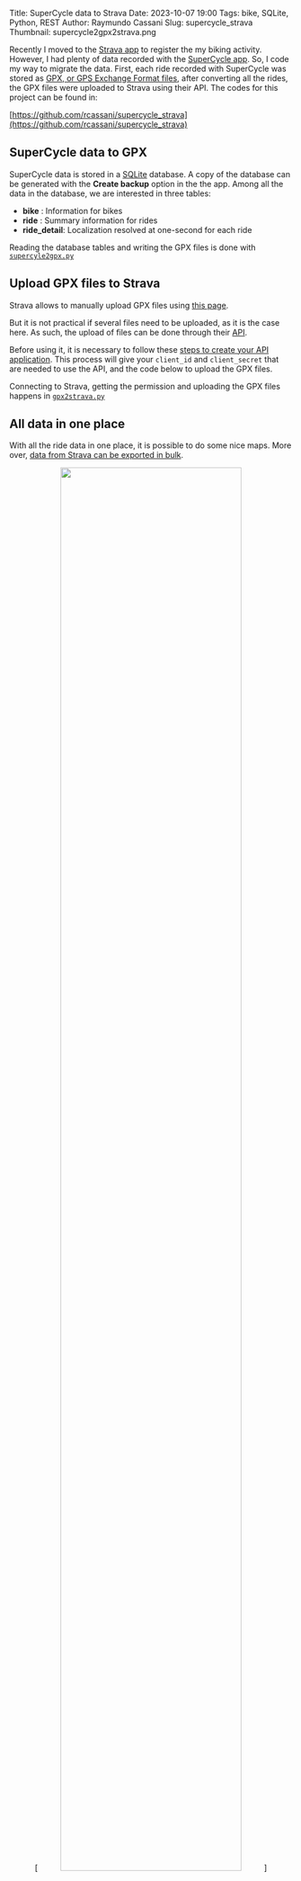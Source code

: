 Title: SuperCycle data to Strava
Date: 2023-10-07 19:00
Tags: bike, SQLite, Python, REST
Author: Raymundo Cassani
Slug: supercycle_strava
Thumbnail: supercycle2gpx2strava.png

Recently I moved to the [Strava app](https://www.strava.com) to register the my biking activity. However, I had plenty of data recorded with the [SuperCycle app](http://www.osborntech.com/). So, I code my way to migrate the data. First, each ride recorded with SuperCycle was stored as [GPX, or GPS Exchange Format files](https://en.wikipedia.org/wiki/GPS_Exchange_Format), after converting all the rides, the GPX files were uploaded to Strava using their API. The codes for this project can be found in:

[https://github.com/rcassani/supercycle_strava](https://github.com/rcassani/supercycle_strava)

## SuperCycle data to GPX
SuperCycle data is stored in a [SQLite](https://www.sqlite.org/index.html) database. A copy of the database can be generated with the **Create backup** option in the the app. Among all the data in the database, we are interested in three tables:

* **bike** : Information for bikes
* **ride** : Summary information for rides
* **ride_detail**:  Localization resolved at one-second for each ride

Reading the database tables and writing the GPX files is done with [`supercyle2gpx.py`](https://github.com/rcassani/supercycle_strava/blob/main/supercyle2gpx.py)

## Upload GPX files to Strava
Strava allows to manually upload GPX files using [this page](https://www.strava.com/upload/select).

But it is not practical if several files need to be uploaded, as it is the case here. As such, the upload of files can be done through their [API](https://developers.strava.com/docs/reference/).

Before using it, it is necessary to follow these [steps to create your API application](https://developers.strava.com/docs/getting-started/). This process will give your `client_id` and `client_secret` that are needed to use the API, and the code below to upload the GPX files.

Connecting to Strava, getting the permission and uploading the GPX files happens in [`gpx2strava.py`](https://github.com/rcassani/supercycle_strava/blob/main/gpx2strava.py)

## All data in one place
With all the ride data in one place, it is possible to do some nice maps.
More over, [data from Strava can be exported in bulk](https://support.strava.com/hc/en-us/articles/216918437-Exporting-your-Data-and-Bulk-Export).  

<center>
[<img src="/images/some_activities.png" style="width: 80%;">](/images/some_activities.png)<br>
**Bike activity heatmap**
</center>

## References
* [https://developers.strava.com/docs/getting-started/](https://developers.strava.com/docs/getting-started/)
* [https://developers.strava.com/docs/authentication/](https://developers.strava.com/docs/authentication/)
* [https://developers.strava.com/docs/uploads/](https://developers.strava.com/docs/uploads/)
* [https://yizeng.me/2017/01/11/get-a-strava-api-access-token-with-write-permission/](https://yizeng.me/2017/01/11/get-a-strava-api-access-token-with-write-permission/)
